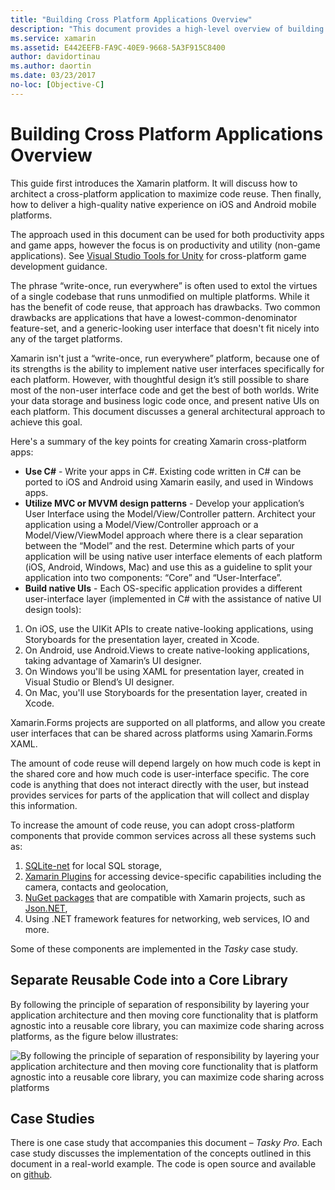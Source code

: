 ```yaml
---
title: "Building Cross Platform Applications Overview"
description: "This document provides a high-level overview of building cross-platform applications. It discusses the value of C#, design patterns such as MVC/MVVM, and native UIs."
ms.service: xamarin
ms.assetid: E442EEFB-FA9C-40E9-9668-5A3F915C8400
author: davidortinau
ms.author: daortin
ms.date: 03/23/2017
no-loc: [Objective-C]
---
```


# Building Cross Platform Applications Overview

This guide first introduces the Xamarin platform. It will discuss how to architect a
cross-platform application to maximize code reuse. Then finally, how to deliver a high-quality
native experience on iOS and Android mobile platforms.

The approach used in this document can be used for both productivity apps and game apps, however the focus is on productivity and utility 
(non-game applications). See [Visual Studio Tools for Unity](/visualstudio/cross-platform/visual-studio-tools-for-unity) for
cross-platform game development guidance.

The phrase “write-once, run everywhere” is often used to extol the
virtues of a single codebase that runs unmodified on multiple platforms. While
it has the benefit of code reuse, that approach has drawbacks. Two common drawbacks are applications
that have a lowest-common-denominator feature-set, and a generic-looking user
interface that doesn't fit nicely into any of the target platforms.

Xamarin isn't just a “write-once, run everywhere” platform, because one
of its strengths is the ability to implement native user interfaces specifically
for each platform. However, with thoughtful design it’s still possible to
share most of the non-user interface code and get the best of both worlds. Write
your data storage and business logic code once, and present native UIs on each
platform. This document discusses a general architectural approach to achieve
this goal.

Here's a summary of the key points for creating Xamarin cross-platform
apps:

- **Use C#** - Write your apps in C#. Existing code written in C# can be ported to iOS and Android using Xamarin easily, and used in Windows apps.
- **Utilize MVC or MVVM design patterns** - Develop your application’s User Interface using the Model/View/Controller pattern. Architect your application using a Model/View/Controller approach or a Model/View/ViewModel approach where there is a clear separation between the “Model” and the rest. Determine which parts of your application will be using native user interface elements of each platform (iOS, Android, Windows, Mac) and use this as a guideline to split your application into two components: “Core” and “User-Interface”.
- **Build native UIs** - Each OS-specific application provides a different user-interface layer (implemented in C# with the assistance of native UI design tools):

1. On iOS, use the UIKit APIs to create native-looking applications, using Storyboards for the presentation layer, created in Xcode.
1. On Android, use Android.Views to create native-looking applications, taking advantage of Xamarin’s UI designer.
1. On Windows you'll be using XAML for presentation layer, created in Visual Studio or Blend’s UI designer.
1. On Mac, you'll use Storyboards for the presentation layer, created in Xcode.

Xamarin.Forms projects are supported on all platforms, and allow you create user interfaces that can be shared across platforms using Xamarin.Forms XAML.

The amount of code reuse will depend largely on how much code is kept in the
shared core and how much code is user-interface specific. The core code is
anything that does not interact directly with the user, but instead provides
services for parts of the application that will collect and display this
information.

To increase the amount of code reuse, you can adopt cross-platform
components that provide common services across all these systems such as:

1. [SQLite-net](https://www.nuget.org/packages/sqlite-net-pcl/) for local SQL storage,
1. [Xamarin Plugins](https://xamarin.com/plugins) for accessing device-specific capabilities including the camera, contacts and geolocation,
1. [NuGet packages](https://nuget.org) that are compatible with Xamarin projects, such as [Json.NET](https://www.nuget.org/packages/Newtonsoft.Json/),
1. Using .NET framework features for networking, web services, IO and more.

Some of these components are implemented in the *Tasky* case study.

 <a name="Separate_Reusable_Code_into_a_Core_Library"></a>

## Separate Reusable Code into a Core Library

By following the principle of separation of responsibility by layering your application architecture and then moving core functionality that is platform agnostic into a reusable core library, you can maximize code sharing across platforms, as the figure below illustrates:

 ![By following the principle of separation of responsibility by layering your application architecture and then moving core functionality that is platform agnostic into a reusable core library, you can maximize code sharing across platforms](overview-images/layers2.png)

 <a name="Case_Studies"></a>

## Case Studies

There is one case study that accompanies this document – *Tasky Pro*. Each case study discusses the
implementation of the concepts outlined in this document in a real-world
example. The code is open source and available on [github](https://github.com/xamarin/mobile-samples/).
